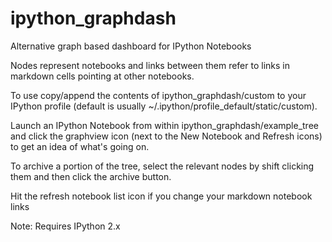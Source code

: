ipython_graphdash
=================

Alternative graph based dashboard for IPython Notebooks

Nodes represent notebooks and links between them refer to links in markdown cells pointing at other notebooks.

To use copy/append the contents of ipython_graphdash/custom to your IPython profile (default is usually ~/.ipython/profile_default/static/custom).

Launch an IPython Notebook from within ipython_graphdash/example_tree and click the graphview icon (next to the New Notebook and Refresh icons) to get an idea of what's going on.

To archive a portion of the tree, select the relevant nodes by shift clicking them and then click the archive button.

Hit the refresh notebook list icon if you change your markdown notebook links

Note: Requires IPython 2.x
